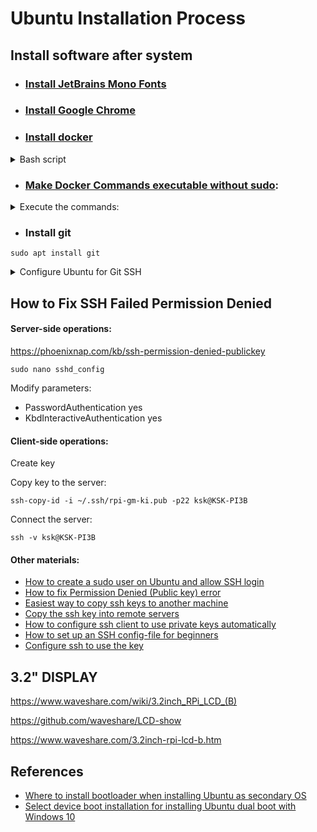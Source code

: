 # Ubuntu Installation Process


## Install software after system
- ### [Install JetBrains Mono Fonts](https://www.jetbrains.com/lp/mono/)
- ### [Install Google Chrome](google.com/chrome)
- ### [Install docker](https://docs.docker.com/engine/install/ubuntu/)
<details>

<summary>Bash script</summary>

```
sudo apt-get update
sudo apt-get install ca-certificates curl
sudo install -m 0755 -d /etc/apt/keyrings
sudo curl -fsSL https://download.docker.com/linux/ubuntu/gpg -o /etc/apt/keyrings/docker.asc
sudo chmod a+r /etc/apt/keyrings/docker.asc

echo \
  "deb [arch=$(dpkg --print-architecture) signed-by=/etc/apt/keyrings/docker.asc] https://download.docker.com/linux/ubuntu \
  $(. /etc/os-release && echo "$VERSION_CODENAME") stable" | \
  sudo tee /etc/apt/sources.list.d/docker.list > /dev/null
sudo apt-get update
```
</details>


- ### [Make Docker Commands executable without sudo](https://medium.com/devops-technical-notes-and-manuals/how-to-execute-docker-commands-without-sudo-in-ubuntu-22-04-command-line-tutorial-3d0f24aefbf7):

<details>

<summary>Execute the commands:</summary>

- Check if Docker itself is working
```
sudo docker run hello-world
```

- Check if Docker does not work without sudo
```
sudo docker images
```

- Add the docker group (it might already exist):
```
sudo groupadd docker
```

- Add the connected user “$USER” to the docker group
```
sudo gpasswd -a $USER docker
```

- Activate the changes to group
```
newgrp docker
```

- Test the result
```
sudo docker images
```
</details>

- ### Install git
```
sudo apt install git
```
<details>



- ### Install Docker Buildx service
```
sudo apt install docker-buildx
```

- ### Install Docker Compose
```
sudo apt  install docker-compose
```

- ### Install Developer Tools
```
sudo apt-get install -y g++ make
```

- ### Install Telegram Desktop
```
sudo snap install telegram-desktop
```



<summary>Configure Ubuntu for Git SSH</summary>

#### The configuration steps:
- Read [Generating a new SSH key and adding it to the ssh-agent](https://docs.github.com/en/enterprise-cloud@latest/authentication/connecting-to-github-with-ssh/generating-a-new-ssh-key-and-adding-it-to-the-ssh-agent)
- Read [Adding a new SSH key to your GitHub account](https://docs.github.com/en/enterprise-cloud@latest/authentication/connecting-to-github-with-ssh/adding-a-new-ssh-key-to-your-github-account)
- ```cd /home/ksk/.ssh``` - Go to the directory where SSH keys are
- ```ssh-keygen -t ed25519 -C "yourname@gmail.com"``` - Create key (specify key file name and password for the key
- ```ls -al``` - See new key files
- ```eval "$(ssh-agent -s)"``` - Ensure that agent is working
- ```ssh-add ~/.ssh/keyfilename``` - Register the key
- ```cat keyfilename``` - Copy keys to GitHub
- Go to [your GitHub SSH keys](https://github.com/settings/keys) and register your key
- ```git config --global user.email "yourname@gmail.com"``` - Configure your email
- ```git config --global user.name "Stanislav Kiselevskii"``` - Configure your Name and Last Name
- 
- ```git config pull.ff only``` - this is good
- ```git config pull.rebase true``` - not recommended
- ```git config pull.rebase false``` - not recommended
- 
- Read [Authentication Failure on Github even after adding SSH key]()https://stackoverflow.com/questions/17580261/authentication-failure-on-github-even-after-adding-ssh-key
- ```git remote -v```
- ```git remote set-url origin ssh://git@github.com/K-S-K/CCSS.git/```
- ```git remote -v```

</details>




## How to Fix SSH Failed Permission Denied


#### Server-side operations: 
https://phoenixnap.com/kb/ssh-permission-denied-publickey
```
sudo nano sshd_config
```
Modify parameters:
- PasswordAuthentication yes
- KbdInteractiveAuthentication yes


#### Client-side operations:

Create key

Copy key to the server:
```
ssh-copy-id -i ~/.ssh/rpi-gm-ki.pub -p22 ksk@KSK-PI3B
```

Connect the server:
```
ssh -v ksk@KSK-PI3B
```

#### Other materials:
- [How to create a sudo user on Ubuntu and allow SSH login](https://thucnc.medium.com/how-to-create-a-sudo-user-on-ubuntu-and-allow-ssh-login-20e28065d9ff)
- [How to fix Permission Denied (Public key) error](https://askubuntu.com/questions/337757/how-to-fix-permission-denied-public-key-error)
- [Easiest way to copy ssh keys to another machine](https://askubuntu.com/questions/4830/easiest-way-to-copy-ssh-keys-to-another-machine)
- [Copy the ssh key into remote servers](https://medium.com/@anshulganvir/copy-the-ssh-key-into-remote-servers-3416f13cca47)
- [How to configure ssh client to use private keys automatically](https://serverfault.com/questions/262626/how-to-configure-ssh-client-to-use-private-keys-automatically)
- [How to set up an SSH config-file for beginners](https://stackoverflow.com/questions/56287059/how-to-set-up-an-ssh-config-file-for-beginners)
- [Configure ssh to use the key](https://askubuntu.com/questions/311558/ssh-permission-denied-publickey)




## 3.2" DISPLAY

https://www.waveshare.com/wiki/3.2inch_RPi_LCD_(B)

https://github.com/waveshare/LCD-show

https://www.waveshare.com/3.2inch-rpi-lcd-b.htm




## References
- [Where to install bootloader when installing Ubuntu as secondary OS](https://askubuntu.com/questions/219514/where-to-install-bootloader-when-installing-ubuntu-as-secondary-os)
- [Select device boot installation for installing Ubuntu dual boot with Windows 10](https://askubuntu.com/questions/1314321/select-device-boot-installation-for-installing-ubuntu-dual-boot-with-windows-10)
